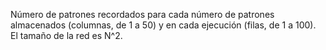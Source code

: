 Número de patrones recordados para cada número de patrones almacenados (columnas, de 1 a 50) y en cada ejecución (filas, de 1 a 100). El tamaño de la red es N^2.